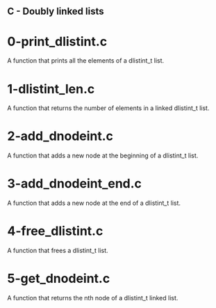 ## C - Doubly linked lists
# 0-print_dlistint.c
A function that prints all the elements of a dlistint_t list.
# 1-dlistint_len.c
A function that returns the number of elements in a linked dlistint_t list.
# 2-add_dnodeint.c
A function that adds a new node at the beginning of a dlistint_t list.
# 3-add_dnodeint_end.c
A function that adds a new node at the end of a dlistint_t list.
# 4-free_dlistint.c
A function that frees a dlistint_t list.
# 5-get_dnodeint.c
A function that returns the nth node of a dlistint_t linked list.
